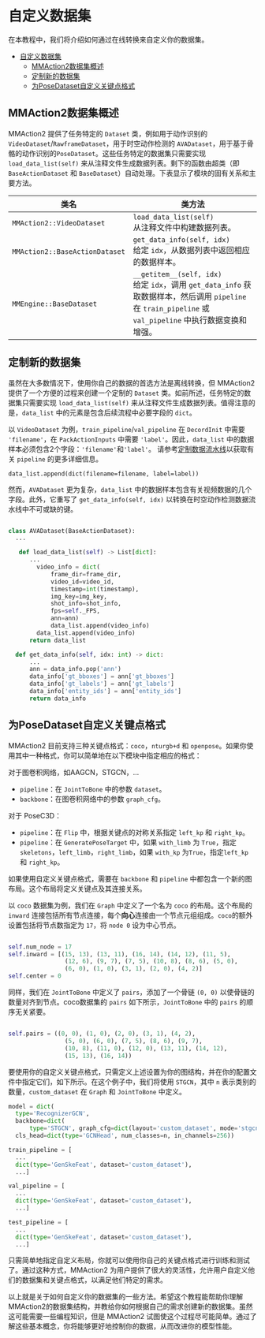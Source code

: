 # 自定义数据集

在本教程中，我们将介绍如何通过在线转换来自定义你的数据集。

- [自定义数据集](#自定义数据集)
  - [MMAction2数据集概述](#MMAction2数据集概述)
  - [定制新的数据集](#定制新的数据集)
  - [为PoseDataset自定义关键点格式](#为PoseDataset自定义关键点格式)

## MMAction2数据集概述

MMAction2 提供了任务特定的 `Dataset` 类，例如用于动作识别的 `VideoDataset`/`RawframeDataset`，用于时空动作检测的 `AVADataset`，用于基于骨骼的动作识别的`PoseDataset`。这些任务特定的数据集只需要实现 `load_data_list(self)` 来从注释文件生成数据列表。剩下的函数由超类（即 `BaseActionDataset` 和 `BaseDataset`）自动处理。下表显示了模块的固有关系和主要方法。

| 类名                           | 类方法                                                                                                                                                        |
| ------------------------------ | ------------------------------------------------------------------------------------------------------------------------------------------------------------- |
| `MMAction2::VideoDataset`      | `load_data_list(self)` <br> 从注释文件中构建数据列表。                                                                                                        |
| `MMAction2::BaseActionDataset` | `get_data_info(self, idx)` <br> 给定 `idx`，从数据列表中返回相应的数据样本。                                                                                  |
| `MMEngine::BaseDataset`        | `__getitem__(self, idx)` <br> 给定 `idx`，调用 `get_data_info` 获取数据样本，然后调用 `pipeline` 在 `train_pipeline` 或 `val_pipeline` 中执行数据变换和增强。 |

## 定制新的数据集

虽然在大多数情况下，使用你自己的数据的首选方法是离线转换，但 MMAction2 提供了一个方便的过程来创建一个定制的 `Dataset` 类。如前所述，任务特定的数据集只需要实现 `load_data_list(self)` 来从注释文件生成数据列表。值得注意的是，`data_list` 中的元素是包含后续流程中必要字段的 `dict`。

以 `VideoDataset` 为例，`train_pipeline`/`val_pipeline` 在 `DecordInit` 中需要 `'filename'`，在 `PackActionInputs` 中需要 `'label'`。因此，`data_list` 中的数据样本必须包含2个字段：`'filename'`和`'label'`。
请参考[定制数据流水线](customize_pipeline.md)以获取有关 `pipeline` 的更多详细信息。

```
data_list.append(dict(filename=filename, label=label))
```

然而，`AVADataset` 更为复杂，`data_list` 中的数据样本包含有关视频数据的几个字段。此外，它重写了 `get_data_info(self, idx)` 以转换在时空动作检测数据流水线中不可或缺的键。

```python

class AVADataset(BaseActionDataset):
  ...

   def load_data_list(self) -> List[dict]:
      ...
        video_info = dict(
            frame_dir=frame_dir,
            video_id=video_id,
            timestamp=int(timestamp),
            img_key=img_key,
            shot_info=shot_info,
            fps=self._FPS,
            ann=ann)
            data_list.append(video_info)
        data_list.append(video_info)
      return data_list

  def get_data_info(self, idx: int) -> dict:
      ...
      ann = data_info.pop('ann')
      data_info['gt_bboxes'] = ann['gt_bboxes']
      data_info['gt_labels'] = ann['gt_labels']
      data_info['entity_ids'] = ann['entity_ids']
      return data_info
```

## 为PoseDataset自定义关键点格式

MMAction2 目前支持三种关键点格式：`coco`，`nturgb+d` 和 `openpose`。如果你使用其中一种格式，你可以简单地在以下模块中指定相应的格式：

对于图卷积网络，如AAGCN，STGCN，...

- `pipeline`：在 `JointToBone` 中的参数 `dataset`。
- `backbone`：在图卷积网络中的参数 `graph_cfg`。

对于 PoseC3D：

- `pipeline`：在 `Flip` 中，根据关键点的对称关系指定 `left_kp` 和 `right_kp`。
- `pipeline`：在 `GeneratePoseTarget` 中，如果 `with_limb` 为 `True`，指定`skeletons`，`left_limb`，`right_limb`，如果 `with_kp` 为`True`，指定`left_kp` 和 `right_kp`。

如果使用自定义关键点格式，需要在 `backbone` 和 `pipeline` 中都包含一个新的图布局。这个布局将定义关键点及其连接关系。

以 `coco` 数据集为例，我们在 `Graph` 中定义了一个名为 `coco` 的布局。这个布局的 `inward` 连接包括所有节点连接，每个**向心**连接由一个节点元组组成。`coco`的额外设置包括将节点数指定为 `17`，将 `node 0` 设为中心节点。

```python

self.num_node = 17
self.inward = [(15, 13), (13, 11), (16, 14), (14, 12), (11, 5),
                (12, 6), (9, 7), (7, 5), (10, 8), (8, 6), (5, 0),
                (6, 0), (1, 0), (3, 1), (2, 0), (4, 2)]
self.center = 0
```

同样，我们在 `JointToBone` 中定义了 `pairs`，添加了一个骨链 `(0, 0)` 以使骨链的数量对齐到节点。coco数据集的 `pairs` 如下所示，`JointToBone` 中的 `pairs` 的顺序无关紧要。

```python

self.pairs = ((0, 0), (1, 0), (2, 0), (3, 1), (4, 2),
                (5, 0), (6, 0), (7, 5), (8, 6), (9, 7),
                (10, 8), (11, 0), (12, 0), (13, 11), (14, 12),
                (15, 13), (16, 14))
```

要使用你的自定义关键点格式，只需定义上述设置为你的图结构，并在你的配置文件中指定它们，如下所示。在这个例子中，我们将使用 `STGCN`，其中 `n` 表示类别的数量，`custom_dataset` 在 `Graph` 和 `JointToBone` 中定义。

```python
model = dict(
  type='RecognizerGCN',
  backbone=dict(
      type='STGCN', graph_cfg=dict(layout='custom_dataset', mode='stgcn_spatial')),
  cls_head=dict(type='GCNHead', num_classes=n, in_channels=256))

train_pipeline = [
  ...
  dict(type='GenSkeFeat', dataset='custom_dataset'),
  ...]

val_pipeline = [
  ...
  dict(type='GenSkeFeat', dataset='custom_dataset'),
  ...]

test_pipeline = [
  ...
  dict(type='GenSkeFeat', dataset='custom_dataset'),
  ...]

```

只需简单地指定自定义布局，你就可以使用你自己的关键点格式进行训练和测试了。通过这种方式，MMAction2 为用户提供了很大的灵活性，允许用户自定义他们的数据集和关键点格式，以满足他们特定的需求。

以上就是关于如何自定义你的数据集的一些方法。希望这个教程能帮助你理解MMAction2的数据集结构，并教给你如何根据自己的需求创建新的数据集。虽然这可能需要一些编程知识，但是 MMAction2 试图使这个过程尽可能简单。通过了解这些基本概念，你将能够更好地控制你的数据，从而改进你的模型性能。
